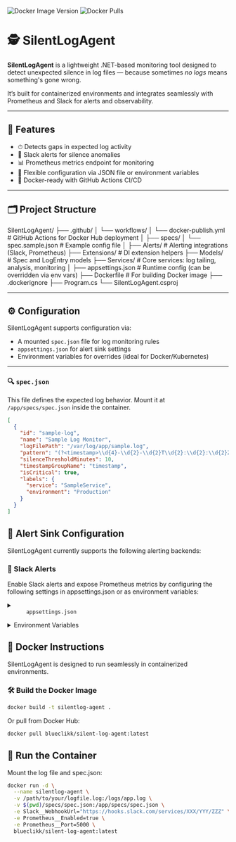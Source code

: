 ﻿![Docker Image Version](https://img.shields.io/docker/v/blueclikk/silent-log-agent?sort=semver&label=version)
![Docker Pulls](https://img.shields.io/docker/pulls/blueclikk/silent-log-agent)

# 🕵️ SilentLogAgent

**SilentLogAgent** is a lightweight .NET-based monitoring tool designed to detect unexpected silence in log files — because sometimes *no logs* means something's gone wrong.

It’s built for containerized environments and integrates seamlessly with Prometheus and Slack for alerts and observability.

---

## 🚀 Features

- ⏱ Detects gaps in expected log activity  
- 🔔 Slack alerts for silence anomalies  
- 📊 Prometheus metrics endpoint for monitoring  
- 🔧 Flexible configuration via JSON file or environment variables  
- 🐳 Docker-ready with GitHub Actions CI/CD  

---

## 🗂 Project Structure

SilentLogAgent/
├── .github/
│ └── workflows/
│ └── docker-publish.yml # GitHub Actions for Docker Hub deployment
│
├── specs/
│ └── spec.sample.json # Example config file
│
├── Alerts/ # Alerting integrations (Slack, Prometheus)
├── Extensions/ # DI extension helpers
├── Models/ # Spec and LogEntry models
├── Services/ # Core services: log tailing, analysis, monitoring
│
├── appsettings.json # Runtime config (can be overridden via env vars)
├── Dockerfile # For building Docker image
├── .dockerignore
├── Program.cs
└── SilentLogAgent.csproj


---

## ⚙️ Configuration

SilentLogAgent supports configuration via:

- A mounted `spec.json` file for log monitoring rules  
- `appsettings.json` for alert sink settings  
- Environment variables for overrides (ideal for Docker/Kubernetes)  

---

### 🔍 `spec.json`

This file defines the expected log behavior. Mount it at `/app/specs/spec.json` inside the container.

```json
[
  {
    "id": "sample-log",
    "name": "Sample Log Monitor",
    "logFilePath": "/var/log/app/sample.log",
    "pattern": "(?<timestamp>\\d{4}-\\d{2}-\\d{2}T\\d{2}:\\d{2}:\\d{2}Z)\\s+Sample Log",
    "silenceThresholdMinutes": 10,
    "timestampGroupName": "timestamp",
    "isCritical": true,
    "labels": {
      "service": "SampleService",
      "environment": "Production"
    }
  }
]
```

## 🚨 Alert Sink Configuration
SilentLogAgent currently supports the following alerting backends:

### 🔔 Slack Alerts
Enable Slack alerts and expose Prometheus metrics by configuring the following settings in appsettings.json or as environment variables:

<details> 
  <summary>
    <code>
      appsettings.json
    </code>
  </summary>
  {
    "Slack": {
      "WebhookUrl": "https://hooks.slack.com/services/XXX/YYY/ZZZ"
    },
    "Prometheus": {
      "Enabled": true,
      "Port": 5000
    }
  }
</details>

<details> 
  <summary>
    Environment Variables
  </summary>
  Slack__WebhookUrl=https://hooks.slack.com/services/XXX/YYY/ZZZ
  Prometheus__Enabled=true
  Prometheus__Port=5000
</details>

## 🐳 Docker Instructions
SilentLogAgent is designed to run seamlessly in containerized environments.

### 🛠️ Build the Docker Image
```bash
docker build -t silentlog-agent .
```

Or pull from Docker Hub:
```bash
docker pull blueclikk/silent-log-agent:latest
```

## 🚀 Run the Container
Mount the log file and spec.json:
```bash
docker run -d \
  --name silentlog-agent \
  -v /path/to/your/logfile.log:/logs/app.log \
  -v $(pwd)/specs/spec.json:/app/specs/spec.json \
  -e Slack__WebhookUrl="https://hooks.slack.com/services/XXX/YYY/ZZZ" \
  -e Prometheus__Enabled=true \
  -e Prometheus__Port=5000 \
  blueclikk/silent-log-agent:latest
```